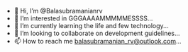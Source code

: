 - 👋 Hi, I’m @Balasubramanianrv
- 👀 I’m interested in GGGAAAAMMMMMESSSS...
- 🌱 I’m currently learning the life and few technology...
- 💞️ I’m looking to collaborate on development guidelines...
- 📫 How to reach me balasubramanian_rv@outlook.com...

<!---
Balasubramanianrv/Balasubramanianrv is a ✨ special ✨ repository because its `README.md` (this file) appears on your GitHub profile.
You can click the Preview link to take a look at your changes.
--->
